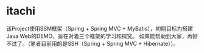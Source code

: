 # itachi

该Project使用SSM框架（Spring + Spring MVC + MyBatis），初期目标为搭建Java Web的DEMO，旨在对着三个框架的学习和探究。
如果能帮助到大家，再好不过了。（笔者目前用的是SSH（Spring + Spring MVC + Hibernate））。
